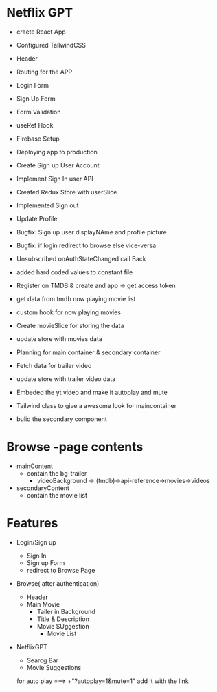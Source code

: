 # Netflix GPT

- craete React App
- Configured TailwindCSS
- Header
- Routing for the APP
- Login Form
- Sign Up Form
- Form Validation
- useRef Hook
- Firebase Setup
- Deploying app to production
- Create Sign up User Account
- Implement Sign In user API
- Created Redux Store with userSlice
- Implemented Sign out
- Update Profile
- Bugfix: Sign up user displayNAme and profile picture
- Bugfix: if login redirect to browse else vice-versa
- Unsubscribed onAuthStateChanged call Back
- added hard coded values to constant file
- Register on TMDB & create and app -> get access token
- get data from tmdb now playing movie list
- custom hook for now playing movies
- Create movieSlice for storing the data
- update store with movies data
- Planning for main container & secondary container
- Fetch data for trailer video
- update store with trailer video data
- Embeded the yt video and make it autoplay and mute
- Tailwind class to give a awesome look for maincontainer

- bulid the secondary component


# Browse -page contents
 - mainContent
   - contain the bg-trailer
     - videoBackground -> (tmdb)->api-reference->movies->videos
 - secondaryContent
   - contain the movie list

# Features
- Login/Sign up
    - Sign In
    - Sign up Form
    - redirect to Browse Page

- Browse( after authentication)
    - Header
    - Main Movie
        - Tailer in Background
        - Title & Description
        - Movie SUggestion
            - Movie List

- NetflixGPT
    - Searcg Bar
    - Movie Suggestions




    for auto play ===> +"?autoplay=1&mute=1" add it with the link